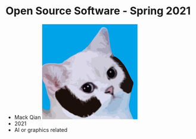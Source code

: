 # Open Source Software - Spring 2021


* Mack Qian
![Mack](pic.png)
* 2021
* AI or graphics related
